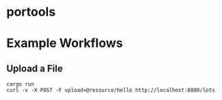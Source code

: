 # portools


# Example Workflows

## Upload a File
```
cargo run
curl -v -X POST -F upload=@resource/hello http://localhost:8080/lots
```